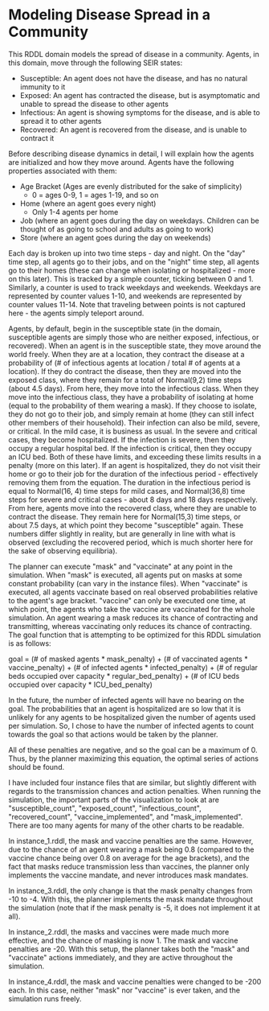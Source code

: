 # Modeling Disease Spread in a Community

This RDDL domain models the spread of disease in a community. Agents, in this domain, move through the following SEIR states:

 - Susceptible: An agent does not have the disease, and has no natural immunity to it
 - Exposed: An agent has contracted the disease, but is asymptomatic and unable to spread the disease to other agents
 - Infectious: An agent is showing symptoms for the disease, and is able to spread it to other agents
 - Recovered: An agent is recovered from the disease, and is unable to contract it

Before describing disease dynamics in detail, I will explain how the agents are initialized and how they move around. Agents have the following properties associated with them:

 - Age Bracket (Ages are evenly distributed for the sake of simplicity)
     - 0 = ages 0-9, 1 = ages 1-19, and so on
 - Home (where an agent goes every night)
	 - Only 1-4 agents per home
 - Job (where an agent goes during the day on weekdays. Children can be thought of as going to school and adults as going to work)
 - Store (where an agent goes during the day on weekends)

Each day is broken up into two time steps - day and night. On the "day" time step, all agents go to their jobs, and on the "night" time step, all agents go to their homes (these can change when isolating or hospitalized - more on this later). This is tracked by a simple counter, ticking between 0 and 1. Similarly, a counter is used to track weekdays and weekends. Weekdays are represented by counter values 1-10, and weekends are represented by counter values 11-14. Note that traveling between points is not captured here - the agents simply teleport around.

Agents, by default, begin in the susceptible state (in the domain, susceptible agents are simply those who are neither exposed, infectious, or recovered). When an agent is in the susceptible state, they move around the world freely. When they are at a location, they contract the disease at a probability of (# of infectious agents at location / total # of agents at a location). If they do contract the disease, then they are moved into the exposed class, where they remain for a total of Normal(9,2) time steps (about 4.5 days). From here, they move into the infectious class. When they move into the infectious class, they have a probability of isolating at home (equal to the probability of them wearing a mask). If they choose to isolate, they do not go to their job, and simply remain at home (they can still infect other members of their household). Their infection can also be mild, severe, or critical. In the mild case, it is business as usual. In the severe and critical cases, they become hospitalized. If the infection is severe, then they occupy a regular hospital bed. If the infection is critical, then they occupy an ICU bed. Both of these have limits, and exceeding these limits results in a penalty (more on this later). If an agent is hospitalized, they do not visit their home or go to their job for the duration of the infectious period - effectively removing them from the equation. The duration in the infectious period is equal to Normal(16, 4) time steps for mild cases, and Normal(36,8) time steps for severe and critical cases - about 8 days and 18 days respectively. From here, agents move into the recovered class, where they are unable to contract the disease. They remain here for Normal(15,3) time steps, or about 7.5 days, at which point they become "susceptible" again. These numbers differ slightly in reality, but are generally in line with what is observed (excluding the recovered period, which is much shorter here for the sake of observing equilibria). 

The planner can execute "mask" and "vaccinate" at any point in the simulation. When "mask" is executed, all agents put on masks at some constant probability (can vary in the instance files). When "vaccinate" is executed, all agents vaccinate based on real observed probabilities relative to the agent's age bracket. "vaccine" can only be executed one time, at which point, the agents who take the vaccine are vaccinated for the whole simulation. An agent wearing a mask reduces its chance of contracting and transmitting, whereas vaccinating only reduces its chance of contracting. The goal function that is attempting to be optimized for this RDDL simulation is as follows:

goal = (# of masked agents * mask_penalty) 
		   + (# of vaccinated agents * vaccine_penalty) 
          + (# of infected agents * infected_penalty)
          + (# of regular beds occupied over capacity * regular_bed_penalty)
          + (# of ICU beds occupied over capacity * ICU_bed_penalty)

In the future, the number of infected agents will have no bearing on the goal. The probabilities that an agent is hospitalized are so low that it is unlikely for any agents to be hospitalized given the number of agents used per simulation. So, I chose to have the number of infected agents to count towards the goal so that actions would be taken by the planner.

All of these penalties are negative, and so the goal can be a maximum of 0. Thus, by the planner maximizing this equation, the optimal series of actions should be found.

I have included four instance files that are similar, but slightly different with regards to the transmission chances and action penalties. When running the simulation, the important parts of the visualization to look at are "susceptible_count", "exposed_count", "infectious_count", "recovered_count", "vaccine_implemented", and "mask_implemented". There are too many agents for many of the other charts to be readable.

In instance_1.rddl, the mask and vaccine penalties are the same. However, due to the chance of an agent wearing a mask being 0.8 (compared to the vaccine chance being over 0.8 on average for the age brackets), and the fact that masks reduce transmission less than vaccines, the planner only implements the vaccine mandate, and never introduces mask mandates.

In instance_3.rddl, the only change is that the mask penalty changes from -10 to -4. With this, the planner implements the mask mandate throughout the simulation (note that if the mask penalty is -5, it does not implement it at all).

In instance_2.rddl, the masks and vaccines were made much more effective, and the chance of masking is now 1. The mask and vaccine penalties are -20. With this setup, the planner takes both the "mask" and "vaccinate" actions immediately, and they are active throughout the simulation. 

In instance_4.rddl, the mask and vaccine penalties were changed to be -200 each. In this case, neither "mask" nor "vaccine" is ever taken, and the simulation runs freely.
